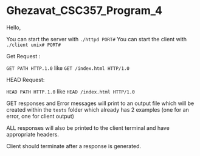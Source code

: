 # Ghezavat_CSC357_Program_4

Hello,

You can start the server with `./httpd PORT#`
You can start the client with `./client unix# PORT#`

Get Request :

`GET PATH HTTP.1.0` like `GET /index.html HTTP/1.0`

HEAD Request: 

`HEAD PATH HTTP.1.0` like `HEAD /index.html HTTP/1.0`

GET responses and Error messages will print to an output file which will be created within the `tests` folder which already has 2 examples (one for an error, one for client output)

ALL responses will also be printed to the client terminal and have appropriate headers.

Client should terminate after a response is generated.
